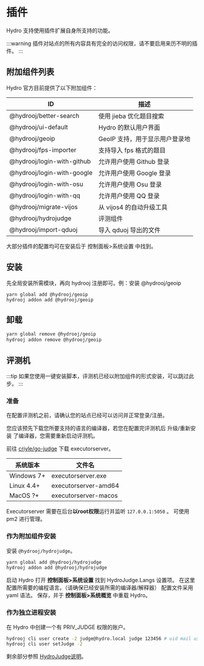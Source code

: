 # 插件

Hydro 支持使用插件扩展自身所支持的功能。

:::warning
插件对站点的所有内容具有完全的访问权限，请不要启用来历不明的插件。
:::

## 附加组件列表

Hydro 官方目前提供了以下附加组件：

| ID                         | 描述                           |
| -------------------------- | ------------------------------ |
| @hydrooj/better-search     | 使用 jieba 优化题目搜索        |
| @hydrooj/ui-default        | Hydro 的默认用户界面            |
| @hydrooj/geoip             | GeoIP 支持，用于显示用户登录地 |
| @hydrooj/fps-importer      | 支持导入 fps 格式的题目          |
| @hydrooj/login-with-github | 允许用户使用 Github 登录         |
| @hydrooj/login-with-google | 允许用户使用 Google 登录         |
| @hydrooj/login-with-osu    | 允许用户使用 Osu 登录            |
| @hydrooj/login-with-qq     | 允许用户使用 QQ 登录             |
| @hydrooj/migrate-vijos     | 从 vijos4 的自动升级工具         |
| @hydrooj/hydrojudge        | 评测组件                       |
| @hydrooj/import-qduoj      | 导入 qduoj 导出的文件            |

大部分插件的配置均可在安装后于 控制面板>系统设置 中找到。

## 安装

先全局安装所需模块，再向 hydrooj 注册即可。例：安装 @hydrooj/geoip

```
yarn global add @hydrooj/geoip
hydrooj addon add @hydrooj/geoip
```

## 卸载

```sh
yarn global remove @hydrooj/geoip
hydrooj addon remove @hydrooj/geoip
```

## 评测机

:::tip
如果您使用一键安装脚本，评测机已经以附加组件的形式安装，可以跳过此步。
:::

### 准备

在配置评测机之前，请确认您的站点已经可以访问并正常登录/注册。

您应该预先下载您所要支持的语言的编译器，若您在配置完评测机后 升级/重新安装 了编译器，您需要重新启动评测机。

前往 [criyle/go-judge](https://github.com/criyle/go-judge/actions) 下载 executorserver。

| 系统版本   | 文件名               |
| ---------- | -------------------- |
| Windows 7+ | executorserver.exe   |
| Linux 4.4+ | executorserver-amd64 |
| MacOS ?+   | executorserver-macos |

Executorserver 需要在后台**以root权限**运行并监听 `127.0.0.1:5050` 。
可使用 pm2 进行管理。

### 作为附加组件安装

安装 `@hydrooj/hydrojudge`。

```sh
yarn global add @hydrooj/hydrojudge
hydrooj addon add @hydrooj/hydrojudge
```

启动 Hydro
打开 **控制面板>系统设置** 找到 HydroJudge.Langs 设置项。
在这里配置所需要的编程语言。（请确保已经安装所需的编译器/解释器）
配置文件采用 yaml 语法。
保存，并于 **控制面板>系统概览** 中重载 Hydro。

### 作为独立进程安装

在 Hydro 中创建一个有 PRIV_JUDGE 权限的账户。

```sh
hydrooj cli user create -2 judge@hydro.local judge 123456 # uid mail username password
hydrooj cli user setJudge -2
```

剩余部分参照 [HydroJudge说明](https://github.com/hydro-dev/HydroJudge)。